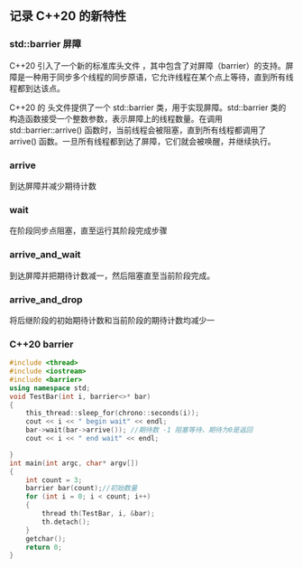 ## 记录 C++20 的新特性

### std::barrier 屏障

C++20 引入了一个新的标准库头文件 <barrier>，其中包含了对屏障（barrier）的支持。屏障是一种用于同步多个线程的同步原语，它允许线程在某个点上等待，直到所有线程都到达该点。

C++20 的 <barrier> 头文件提供了一个 std::barrier 类，用于实现屏障。std::barrier 类的构造函数接受一个整数参数，表示屏障上的线程数量。在调用 std::barrier::arrive() 函数时，当前线程会被阻塞，直到所有线程都调用了 arrive() 函数。一旦所有线程都到达了屏障，它们就会被唤醒，并继续执行。


### arrive 

到达屏障并减少期待计数

### wait

在阶段同步点阻塞，直至运行其阶段完成步骤

### arrive_and_wait

到达屏障并把期待计数减一，然后阻塞直至当前阶段完成。

### arrive_and_drop

将后继阶段的初始期待计数和当前阶段的期待计数均减少一


### C++20 barrier

```cpp
#include <thread>
#include <iostream>
#include <barrier>
using namespace std;
void TestBar(int i, barrier<>* bar)
{
    this_thread::sleep_for(chrono::seconds(i));
    cout << i << " begin wait" << endl;
    bar->wait(bar->arrive()); //期待数 -1 阻塞等待，期待为0是返回
    cout << i << " end wait" << endl;

}
int main(int argc, char* argv[])
{
    int count = 3;
    barrier bar(count);//初始数量
    for (int i = 0; i < count; i++)
    {
        thread th(TestBar, i, &bar);
        th.detach();
    }
    getchar();
    return 0;
}
```


